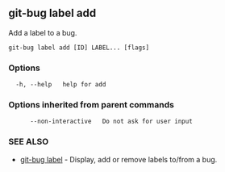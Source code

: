## git-bug label add

Add a label to a bug.

```
git-bug label add [ID] LABEL... [flags]
```

### Options

```
  -h, --help   help for add
```

### Options inherited from parent commands

```
      --non-interactive   Do not ask for user input
```

### SEE ALSO

* [git-bug label](git-bug_label.md)	 - Display, add or remove labels to/from a bug.

